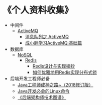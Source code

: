 # 《个人资料收集》
* 中间件
	* [ActiveMQ](https://github.com/gdufeZLYL/blog/blob/master/README.md#ActiveMQ)
		* [消息队列之 ActiveMQ](https://juejin.im/post/5ad46f34518825651d08265c)
		* [成小胖学习ActiveMQ·基础篇](https://www.cnblogs.com/cyfonly/p/6380860.html)
* 数据库
	* [NoSQL](https://github.com/gdufeZLYL/blog/blob/master/README.md#NoSQL)
		* [Redis](https://github.com/gdufeZLYL/blog/blob/master/README.md#Redis)
			* [Redis设计与实现摘抄](https://github.com/gdufeZLYL/blog/tree/master/Redis/Redis%E8%AE%BE%E8%AE%A1%E4%B8%8E%E5%AE%9E%E7%8E%B0)
			* [如何优雅地用Redis实现分布式锁](https://mp.weixin.qq.com/s?__biz=MzAxNjM2MTk0Ng==&mid=2247484015&idx=1&sn=210322c6fdf2976f8f809d25b42031ec&chksm=9bf4b2daac833bcc0a2f66f61f17eef20ac47cb8d0005dd9dfa011a7558434e95621a1de1f36&mpshare=1&scene=1&srcid=0428ghtvhCXIjgcLhpjwzK5S#rd)
* 后端开发工程师必备
	* [Java工程师成神之路~（2018修订版）](http://www.hollischuang.com/archives/489)
	* [Java开发必会的Linux命令](http://www.hollischuang.com/archives/800)
	* [《后端架构师技术图谱》](https://github.com/xingshaocheng/architect-awesome/blob/master/README.md#%E5%9C%A8%E7%BA%BF%E7%94%B5%E5%AD%90%E4%B9%A6)
